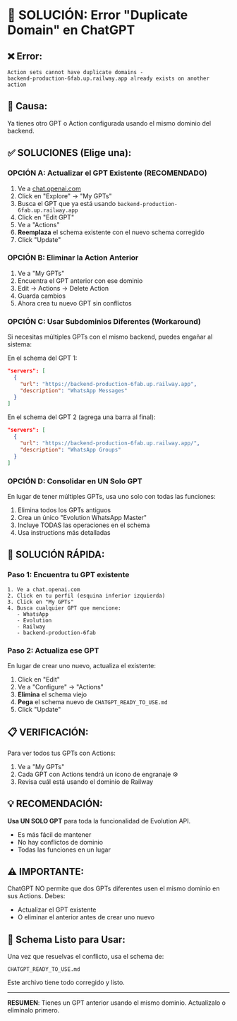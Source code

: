 # 🔧 SOLUCIÓN: Error "Duplicate Domain" en ChatGPT

## ❌ Error:
```
Action sets cannot have duplicate domains -
backend-production-6fab.up.railway.app already exists on another action
```

## 🎯 Causa:
Ya tienes otro GPT o Action configurada usando el mismo dominio del backend.

## ✅ SOLUCIONES (Elige una):

### OPCIÓN A: Actualizar el GPT Existente (RECOMENDADO)
1. Ve a [chat.openai.com](https://chat.openai.com)
2. Click en "Explore" → "My GPTs"
3. Busca el GPT que ya está usando `backend-production-6fab.up.railway.app`
4. Click en "Edit GPT"
5. Ve a "Actions"
6. **Reemplaza** el schema existente con el nuevo schema corregido
7. Click "Update"

### OPCIÓN B: Eliminar la Action Anterior
1. Ve a "My GPTs"
2. Encuentra el GPT anterior con ese dominio
3. Edit → Actions → Delete Action
4. Guarda cambios
5. Ahora crea tu nuevo GPT sin conflictos

### OPCIÓN C: Usar Subdominios Diferentes (Workaround)
Si necesitas múltiples GPTs con el mismo backend, puedes engañar al sistema:

En el schema del GPT 1:
```json
"servers": [
  {
    "url": "https://backend-production-6fab.up.railway.app",
    "description": "WhatsApp Messages"
  }
]
```

En el schema del GPT 2 (agrega una barra al final):
```json
"servers": [
  {
    "url": "https://backend-production-6fab.up.railway.app/",
    "description": "WhatsApp Groups"
  }
]
```

### OPCIÓN D: Consolidar en UN Solo GPT
En lugar de tener múltiples GPTs, usa uno solo con todas las funciones:

1. Elimina todos los GPTs antiguos
2. Crea un único "Evolution WhatsApp Master"
3. Incluye TODAS las operaciones en el schema
4. Usa instructions más detalladas

## 🚀 SOLUCIÓN RÁPIDA:

### Paso 1: Encuentra tu GPT existente
```
1. Ve a chat.openai.com
2. Click en tu perfil (esquina inferior izquierda)
3. Click en "My GPTs"
4. Busca cualquier GPT que mencione:
   - WhatsApp
   - Evolution
   - Railway
   - backend-production-6fab
```

### Paso 2: Actualiza ese GPT
En lugar de crear uno nuevo, actualiza el existente:

1. Click en "Edit"
2. Ve a "Configure" → "Actions"
3. **Elimina** el schema viejo
4. **Pega** el schema nuevo de `CHATGPT_READY_TO_USE.md`
5. Click "Update"

## 📋 VERIFICACIÓN:

Para ver todos tus GPTs con Actions:
1. Ve a "My GPTs"
2. Cada GPT con Actions tendrá un ícono de engranaje ⚙️
3. Revisa cuál está usando el dominio de Railway

## 💡 RECOMENDACIÓN:

**Usa UN SOLO GPT** para toda la funcionalidad de Evolution API.
- Es más fácil de mantener
- No hay conflictos de dominio
- Todas las funciones en un lugar

## ⚠️ IMPORTANTE:

ChatGPT NO permite que dos GPTs diferentes usen el mismo dominio en sus Actions.
Debes:
- Actualizar el GPT existente
- O eliminar el anterior antes de crear uno nuevo

## 🎯 Schema Listo para Usar:

Una vez que resuelvas el conflicto, usa el schema de:
```
CHATGPT_READY_TO_USE.md
```

Este archivo tiene todo corregido y listo.

---

**RESUMEN**: Tienes un GPT anterior usando el mismo dominio. Actualízalo o elimínalo primero.